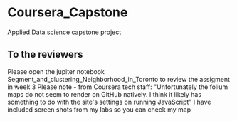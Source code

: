 # Coursera_Capstone
Applied Data science capstone project

## To the reviewers
Please open the jupiter notebook Segment_and_clustering_Neighborhood_in_Toronto to review the assigment in week 3
Please note - from Coursera tech staff:
"Unfortunately the folium maps do not seem to render on GitHub natively. I think it likely has something to do with the site's settings on running JavaScript"
I have included screen shots from my labs so you can check my map
